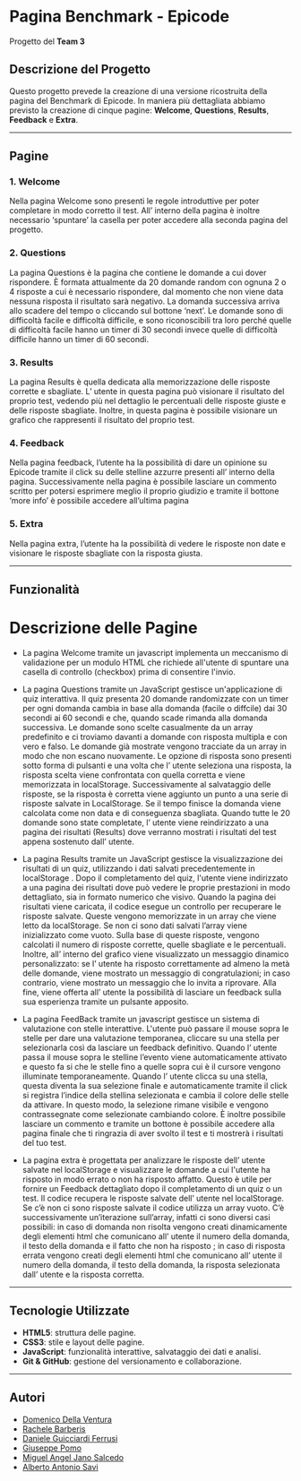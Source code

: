 # **Pagina Benchmark - Epicode**
Progetto del **Team 3**

## **Descrizione del Progetto**
Questo progetto prevede la creazione di una versione ricostruita della pagina del Benchmark di Epicode. In maniera più dettagliata abbiamo previsto la creazione di cinque pagine: **Welcome**, **Questions**, **Results**, **Feedback** e **Extra**.

---

## **Pagine**
### 1. **Welcome**
Nella pagina Welcome sono presenti le regole introduttive per poter completare in modo corretto il test. All’ interno della pagina è inoltre necessario ‘spuntare’ la casella per poter accedere alla seconda pagina del progetto.

### 2. **Questions**
La pagina Questions è la pagina che contiene le domande a cui dover rispondere. È formata attualmente da 20 domande random con ognuna 2 o 4 risposte a cui è necessario rispondere, dal momento che non viene data nessuna risposta il risultato sarà negativo. La domanda successiva arriva allo scadere del tempo o cliccando sul bottone ‘next’. Le domande sono di difficoltà facile e difficoltà difficile, e sono riconoscibili tra loro perché quelle di difficoltà facile hanno un timer di 30 secondi invece quelle di difficoltà difficile hanno un timer di 60 secondi.

### 3. **Results**
La pagina Results è quella dedicata alla memorizzazione delle risposte corrette e sbagliate. L’ utente in questa pagina può visionare il risultato del proprio test, vedendo più nel dettaglio le percentuali delle risposte giuste e delle risposte sbagliate. Inoltre, in questa pagina è possibile visionare un grafico che rappresenti il risultato del proprio test.

### 4. **Feedback**
Nella pagina feedback, l’utente ha la possibilità di dare un opinione su Epicode tramite il click su delle stelline azzurre presenti all’ interno della pagina. Successivamente nella pagina è possibile lasciare un commento scritto per potersi esprimere meglio il proprio giudizio e tramite il bottone ‘more info’ è possibile accedere all’ultima pagina

### 5. **Extra**
Nella pagina extra, l’utente ha la possibilità di vedere le risposte non date e visionare le risposte sbagliate con la risposta giusta.

---

## **Funzionalità**
# Descrizione delle Pagine

- La pagina Welcome tramite un javascript implementa un meccanismo di validazione per un modulo HTML che richiede all'utente di spuntare una casella di controllo (checkbox) prima di consentire l'invio.

- La pagina Questions tramite un JavaScript gestisce un'applicazione di quiz interattiva. Il quiz presenta 20 domande randomizzate con un timer per ogni domanda cambia in base alla domanda (facile o diffcile) dai 30 secondi ai 60 secondi e che, quando scade rimanda alla domanda successiva. Le domande sono scelte casualmente da un array predefinito e ci troviamo davanti a domande con risposta multipla e con vero e falso. Le domande già mostrate vengono tracciate da un array in modo che non escano nuovamente. Le opzione di risposta sono presenti sotto forma di pulsanti e una volta che l’ utente seleziona una risposta, la risposta scelta viene confrontata con quella corretta e viene memorizzata in localStorage. Successivamente al salvataggio delle risposte, se la risposta è corretta viene aggiunto un punto a una serie di risposte salvate in LocalStorage. Se il tempo finisce la domanda viene calcolata come non data e di conseguenza sbagliata. Quando tutte le 20 domande sono state completate, l’ utente  viene reindirizzato a una pagina dei risultati (Results) dove verranno mostrati i risultati del test appena sostenuto dall’ utente.

- La pagina Results tramite un JavaScript gestisce la visualizzazione dei risultati di un quiz, utilizzando i dati salvati precedentemente in localStorage . Dopo il completamento del quiz, l'utente viene indirizzato a una pagina dei risultati dove può vedere le proprie prestazioni in modo dettagliato, sia in formato numerico che visivo. Quando la pagina dei risultati viene caricata, il codice esegue un controllo per recuperare le risposte salvate. Queste vengono memorizzate in un array che viene letto da localStorage. Se non ci sono dati salvati l’array viene inizializzato come vuoto. Sulla base di queste risposte, vengono calcolati il numero di risposte corrette, quelle sbagliate e le percentuali. Inoltre, all’ interno del grafico viene visualizzato un messaggio dinamico personalizzato: se l’ utente ha risposto correttamente ad almeno la metà delle domande, viene mostrato un messaggio di congratulazioni; in caso contrario, viene mostrato un messaggio che lo invita a riprovare. Alla fine, viene offerta all’ utente la possibilità di lasciare un feedback sulla sua esperienza tramite un pulsante apposito.

- La pagina FeedBack tramite un javascript gestisce un sistema di valutazione con stelle interattive. L'utente può passare il mouse sopra le stelle per dare  una valutazione temporanea, cliccare su una stella per selezionarla così da lasciare un feedback definitivo. Quando l’ utente passa il mouse sopra le stelline l’evento viene automaticamente attivato e questo fa si che le stelle fino a quelle sopra cui è il cursore vengono illuminate temporaneamente. Quando l’ utente clicca su una stella, questa diventa la sua selezione finale e automaticamente tramite il click si registra l’indice della stellina selezionata e cambia il colore delle stelle da attivare. In questo modo, la selezione rimane visibile e vengono contrassegnate come selezionate cambiando colore. È inoltre possibile lasciare un commento e tramite un bottone è possibile accedere alla pagina finale che ti ringrazia di aver svolto il test e ti mostrerà i risultati del tuo test.

- La pagina extra è progettata per analizzare le risposte dell’ utente salvate nel localStorage e visualizzare le domande a cui l'utente ha risposto in modo errato o non ha risposto affatto. Questo è utile per fornire un Feedback dettagliato dopo il completamento di un quiz o un test.  Il codice recupera le risposte salvate dell’ utente nel localStorage. Se c’è non ci sono risposte salvate il codice utilizza un array vuoto. C’è successivamente un’iterazione sull’array, infatti ci sono diversi casi possibili: in caso di domanda non risolta vengono creati dinamicamente degli elementi html che comunicano all’ utente il numero della domanda, il testo della domanda e il fatto che non ha risposto ; in caso di risposta errata vengono creati degli elementi html che comunicano all’ utente il numero della domanda, il testo della domanda, la risposta selezionata dall’ utente e la risposta corretta.

---

## **Tecnologie Utilizzate**
- **HTML5**: struttura delle pagine.
- **CSS3**: stile e layout delle pagine.
- **JavaScript**: funzionalità interattive, salvataggio dei dati e analisi.
- **Git & GitHub**: gestione del versionamento e collaborazione.

---

## **Autori**
- [Domenico Della Ventura](https://github.com/Domy15)
- [Rachele Barberis](https://github.com/rachelebarberis)
- [Daniele Guicciardi Ferrusi](https://github.com/DanieleGuicciardi)
- [Giuseppe Pomo](https://github.com/ThePomo)
- [Miguel Angel Jano Salcedo](https://github.com/migueljano)
- [Alberto Antonio Savi](https://github.com/AlbertoSavi) 

